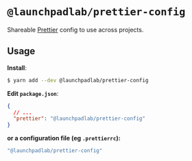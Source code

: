# `@launchpadlab/prettier-config`

Shareable [Prettier](https://prettier.io) config to use across projects.

## Usage

**Install**:

```bash
$ yarn add --dev @launchpadlab/prettier-config
```

**Edit `package.json`**:

```json
{
  // ...
  "prettier": "@launchpadlab/prettier-config"
}
```

**or a configuration file (eg `.prettierrc`):**

```js
"@launchpadlab/prettier-config"
```

